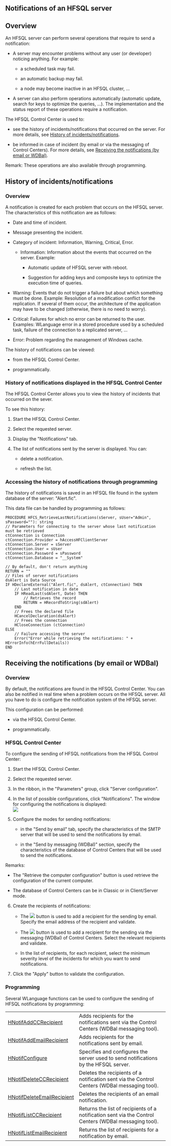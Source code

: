
## Notifications of an HFSQL server
			

<a name="NOTE1"></a>
<a name="NOTE1_1"></a>


## Overview
<a name="overview_ELTTEXTE000198"></a>
An HFSQL server can perform several operations that require to send a notification: 

- A server may encounter problems without any user (or developer) noticing anything. 
	For example: 

	- a scheduled task may fail. 

	- an automatic backup may fail. 

	- a node may become inactive in an HFSQL cluster, ...




- A server can also perform operations automatically (automatic update, search for keys to optimize the queries, ...). The implementation and the status report of these operations require a notification. 




The HFSQL Control Center is used to: 

- see the history of incidents/notifications that occurred on the server. For more details, see [History of incidents/notifications](#NOTE2_1). 

- be informed in case of incident (by email or via the messaging of Control Centers). For more details, see [Receiving the notifications (by email or WDBal)](#NOTE3_1). 


Remark: These operations are also available through programming. 



<a name="NOTE2"></a>
<a name="NOTE2_1"></a>


## History of incidents/notifications
<a name="history_incidentsnotifications_ELTTEXTE000228"></a>


### Overview
<a name="overview_ELTPARAGRAPHE000043"></a>

A notification is created for each problem that occurs on the HFSQL server. The characteristics of this notification are as follows: 

- Date and time of incident. 

- Message presenting the incident. 

- Category of incident: Information, Warning, Critical, Error. 

	- Information: Information about the events that occurred on the server. 
			Example: 

		- Automatic update of HFSQL server with reboot. 

		- Suggestion for adding keys and composite keys to optimize the execution time of queries. 




- Warning: Events that do not trigger a failure but about which something must be done.
			Example: Resolution of a modification conflict for the replication. If several of them occur, the architecture of the application may have to be changed (otherwise, there is no need to worry).

- Critical: Failures for which no error can be returned to the user.
			Examples: WLanguage error in a stored procedure used by a scheduled task, failure of the connection to a replicated server, ...

- Error: Problem regarding the management of Windows cache. 




The history of notifications can be viewed: 

- from the HFSQL Control Center. 

- programmatically. 



<a name="NOTE2_2"></a>


### History of notifications displayed in the HFSQL Control Center
<a name="history_notifications_displayed_the_hfsql_control_center_ELTPARAGRAPHE000075"></a>

The HFSQL Control Center allows you to view the history of incidents that occurred on the sever.

To see this history: 

1. Start the HFSQL Control Center. 

2. Select the requested server. 

3. Display the "Notifications" tab. 

4. The list of notifications sent by the server is displayed. You can: 

	- delete a notification. 

	- refresh the list. 






<a name="NOTE2_3"></a>


### Accessing the history of notifications through programming
<a name="accessing_the_history_notifications_through_programming_ELTPARAGRAPHE000092"></a>

The history of notifications is saved in an HFSQL file found in the system database of the server: "Alert.fic". 

This data file can be handled by programming as follows: 


```wl
PROCEDURE HFCS_RetrieveLastNotifications(sServer, sUser="Admin", sPassword=""): string
// Parameters for connecting to the server whose last notification must be retrieved
ctConnection is Connection
ctConnection.Provider = hAccessHFClientServer
ctConnection.Server = sServer
ctConnection.User = sUser
ctConnection.Password = sPassword
ctConnection.Database = "__System"

// By default, don't return anything
RETURN = ""
// Files of server notifications
dsAlert is Data Source
IF HDeclareExternal("Alert.fic", dsAlert, ctConnection) THEN
	// Last notification in date
	IF HReadLast(sdAlert, Date) THEN
		// Retrieves the record
		RETURN = HRecordToString(sdAlert)
	END
	// Frees the declared file
	HCancelDeclaration(dsAlert)
	// Frees the connection
	HCloseConnection (ctConnection)
ELSE
	// Failure accessing the server
	Error("Error while retrieving the notifications: " + HErrorInfo(hErrFullDetails))
END
```


<a name="NOTE3"></a>
<a name="NOTE3_1"></a>


## Receiving the notifications (by email or WDBal)
<a name="receiving_the_notifications_email_wdbal_ELTTEXTE000264"></a>


### Overview
<a name="overview_ELTPARAGRAPHE000105"></a>

By default, the notifications are found in the HFSQL Control Center. You can also be notified in real time when a problem occurs on the HFSQL server. All you have to do is configure the notification system of the HFSQL server. 

This configuration can be performed: 

- via the HFSQL Control Center. 

- programmatically. 



<a name="NOTE3_2"></a>


### HFSQL Control Center
<a name="hfsql_control_center_ELTPARAGRAPHE000117"></a>

To configure the sending of HFSQL notifications from the HFSQL Control Center: 

1. Start the HFSQL Control Center. 

2. Select the requested server. 

3. In the ribbon, in the "Parameters" group, click "Server configuration".

4. In the list of possible configurations, click "Notifications". The window for configuring the notifications is displayed: <br>![](https://doc.pcsoft.fr/en-US/images/image.awp?langid=3&name=CC_HF_Gestion_Serveur%20-%20HC%20N%B0014.gif&type=thumb)


5. Configure the modes for sending notifications: 

	- in the "Send by email" tab, specify the characteristics of the SMTP server that will be used to send the notifications by email. 

	- in the "Send by messaging (WDBal)" section, specify the characteristics of the database of Control Centers that will be used to send the notifications.


 Remarks: 

- The "Retrieve the computer configuration" button is used retrieve the configuration of the current computer. 

- The database of Control Centers can be in Classic or in Client/Server mode. 

6. Create the recipients of notifications: 

	- The ![](https://doc.pcsoft.fr/en-US/images/image.awp?langid=3&name=Notif_HF_Email.gif) button is used to add a recipient for the sending by email. Specify the email address of the recipient and validate. 

	- The ![](https://doc.pcsoft.fr/en-US/images/image.awp?langid=3&name=Notif_HF_Bal.gif) button is used to add a recipient for the sending via the messaging (WDBal) of Control Centers. Select the relevant recipients and validate. 

	- In the list of recipients, for each recipient, select the minimum severity level of the incidents for which you want to send notifications.




7. Click the "Apply" button to validate the configuration. 



<a name="NOTE3_3"></a>


### Programming
<a name="programming_ELTPARAGRAPHE000148"></a>Several WLanguage functions can be used to configure the sending of HFSQL notifications by programming: 



|   |   |
| --- | --- |
| [HNotifAddCCRecipient](../WDLang4/1000020387.md) | Adds recipients for the notifications sent via the Control Centers (WDBal messaging tool). |
| [HNotifAddEmailRecipient](../WDLang4/1000020386.md) | Adds recipients for the notifications sent by email. |
| [HNotifConfigure](../WDLang4/1000020390.md) | Specifies and configures the server used to send notifications by the HFSQL server. |
| [HNotifDeleteCCRecipient](../WDLang4/1000020398.md) | Deletes the recipients of a notification sent via the Control Centers (WDBal messaging tool). |
| [HNotifDeleteEmailRecipient](../WDLang4/1000020399.md) | Deletes the recipients of an email notification. |
| [HNotifListCCRecipient](../WDLang4/1000020391.md) | Returns the list of recipients of a notification sent via the Control Centers (WDBal messaging tool). |
| [HNotifListEmailRecipient](../WDLang4/1000020388.md) | Returns the list of recipients for a notification by email. |






